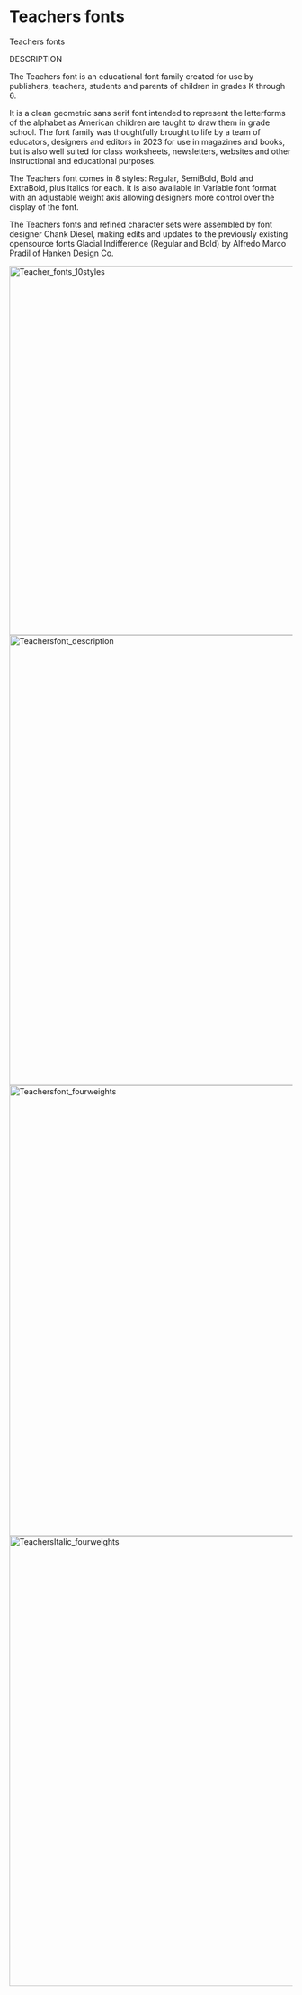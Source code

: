 # Teachers fonts
Teachers fonts

DESCRIPTION

The Teachers font is an educational font family created for use by publishers, teachers, students and parents of children in grades K through 6.

It is a clean geometric sans serif font intended to represent the letterforms of the alphabet as American children are taught to draw them in grade school. The font family was thoughtfully brought to life by a team of educators, designers and editors in 2023 for use in magazines and books, but is also well suited for class worksheets, newsletters, websites and other instructional and educational purposes.

The Teachers font comes in 8 styles: Regular, SemiBold, Bold and ExtraBold, plus Italics for each. It is also available in Variable font format with an adjustable weight axis allowing designers more control over the display of the font.

The Teachers fonts and refined character sets were assembled by font designer Chank Diesel, making edits and updates to the previously existing opensource fonts Glacial Indifference (Regular and Bold) by Alfredo Marco Pradil of Hanken Design Co.

<img width="656" alt="Teacher_fonts_10styles" src="https://github.com/chankfonts/Teachers-fonts/assets/142630130/71426124-a048-42ac-8a44-fd0a4fc26d86">

<img width="800" alt="Teachersfont_description" src="https://github.com/chankfonts/Teachers-fonts/assets/142630130/0c06036b-cbfe-40a2-af47-84e9fed2f306">

<img width="800" alt="Teachersfont_fourweights" src="https://github.com/chankfonts/Teachers-fonts/assets/142630130/c9e4f1ef-21fd-4ee1-93be-a78cf0465a0e">

<img width="800" alt="TeachersItalic_fourweights" src="https://github.com/chankfonts/Teachers-fonts/assets/142630130/99618c74-0b0a-4c02-8a13-f24beabfcb9e">
